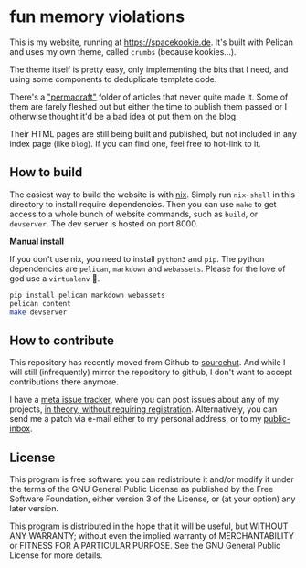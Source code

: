 # fun memory violations

This is my website, running at https://spacekookie.de.  It's built
with Pelican and uses my own theme, called `crumbs` (because
kookies...).

The theme itself is pretty easy, only implementing the bits that I
need, and using some components to deduplicate template code.

There's a ["permadraft"] folder of articles that never quite made it.
Some of them are farely fleshed out but either the time to publish
them passed or I otherwise thought it'd be a bad idea ot put them on
the blog.

Their HTML pages are still being built and published, but not included
in any index page (like `blog`).  If you can find one, feel free to
hot-link to it.

## How to build

The easiest way to build the website is with [nix].  Simply run
`nix-shell` in this directory to install require dependencies.  Then
you can use `make` to get access to a whole bunch of website commands,
such as `build`, or `devserver`.  The dev server is hosted on port
8000.

**Manual install**

If you don't use nix, you need to install `python3` and `pip`.  The
python dependencies are `pelican`, `markdown` and `webassets`.  Please
for the love of god use a `virtualenv` 😬.

```bash
pip install pelican markdown webassets
pelican content
make devserver
```

## How to contribute

This repository has recently moved from Github to [sourcehut].  And
while I will still (infrequently) mirror the repository to github, I
don't want to accept contributions there anymore.

I have a [meta issue tracker][tracker], where you can post issues
about any of my projects, [in theory, without requiring
registration][bug].  Alternatively, you can send me a patch via e-mail
either to my personal address, or to my [public-inbox].

["permadraft"]: /~spacekookie/website/tree/master/content/permadraft
[nix]: https://nixos.org/nix
[sourcehut]: https://git.sr.ht/~spacekookie/website
[tracker]: https://todo.sr.ht/~spacekookie/meta
[bug]: https://todo.sr.ht/~sircmpwn/todo.sr.ht/103
[public-inbox]: https://lists.sr.ht/~spacekookie/public-inbox

## License

This program is free software: you can redistribute it and/or modify
it under the terms of the GNU General Public License as published by
the Free Software Foundation, either version 3 of the License, or (at
your option) any later version.

This program is distributed in the hope that it will be useful, but
WITHOUT ANY WARRANTY; without even the implied warranty of
MERCHANTABILITY or FITNESS FOR A PARTICULAR PURPOSE.  See the GNU
General Public License for more details.

